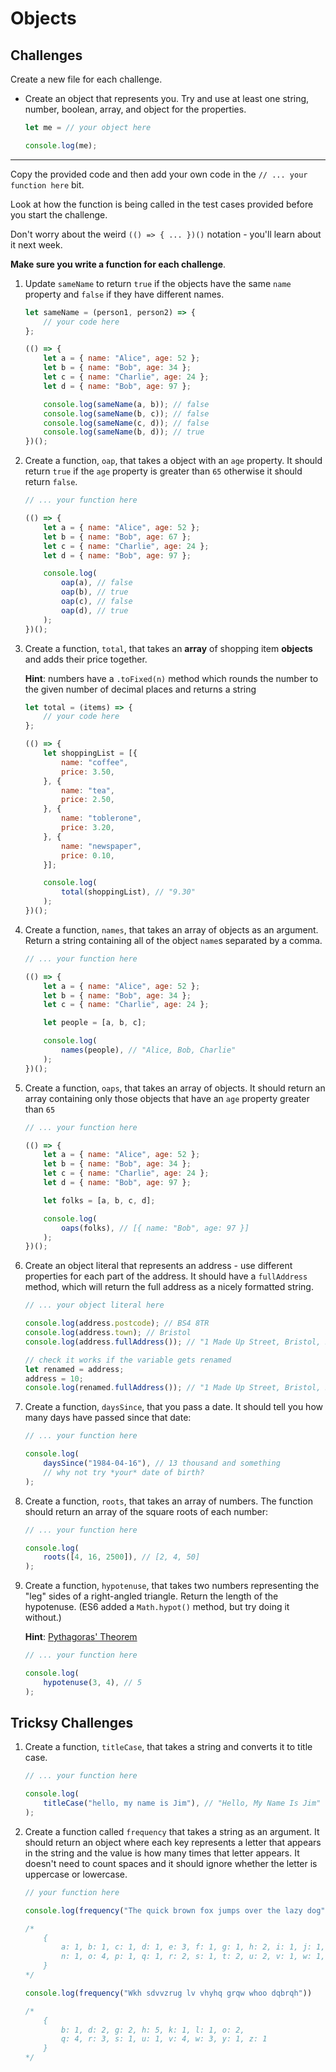 # Objects

## Challenges

Create a new file for each challenge.

- Create an object that represents you. Try and use at least one string, number, boolean, array, and object for the properties.

    ```javascript
    let me = // your object here

    console.log(me);
    ```

---

Copy the provided code and then add your own code in the `// ... your function here` bit.

Look at how the function is being called in the test cases provided before you start the challenge.

Don't worry about the weird `(() => { ... })()` notation - you'll learn about it next week.

**Make sure you write a function for each challenge**.

1) Update `sameName` to return `true` if the objects have the same `name` property and `false` if they have different names.

    ```javascript
    let sameName = (person1, person2) => {
        // your code here
    };

    (() => {
        let a = { name: "Alice", age: 52 };
        let b = { name: "Bob", age: 34 };
        let c = { name: "Charlie", age: 24 };
        let d = { name: "Bob", age: 97 };

        console.log(sameName(a, b)); // false
        console.log(sameName(b, c)); // false
        console.log(sameName(c, d)); // false
        console.log(sameName(b, d)); // true
    })();
    ```

1) Create a function, `oap`, that takes a object with an `age` property. It should return `true` if the `age` property is greater than `65` otherwise it should return `false`.

    ```javascript
    // ... your function here

    (() => {
        let a = { name: "Alice", age: 52 };
        let b = { name: "Bob", age: 67 };
        let c = { name: "Charlie", age: 24 };
        let d = { name: "Bob", age: 97 };

        console.log(
            oap(a), // false
            oap(b), // true
            oap(c), // false
            oap(d), // true
        );
    })();
    ```

1) Create a function, `total`, that takes an **array** of shopping item **objects** and adds their price together.

    **Hint**: numbers have a `.toFixed(n)` method which rounds the number to the given number of decimal places and returns a string

    ```javascript
    let total = (items) => {
        // your code here
    };

    (() => {
        let shoppingList = [{
            name: "coffee",
            price: 3.50,
        }, {
            name: "tea",
            price: 2.50,
        }, {
            name: "toblerone",
            price: 3.20,
        }, {
            name: "newspaper",
            price: 0.10,
        }];

        console.log(
            total(shoppingList), // "9.30"
        );
    })();
    ```

1) Create a function, `names`, that takes an array of objects as an argument. Return a string containing all of the object `name`s separated by a comma.

    ```javascript
    // ... your function here

    (() => {
        let a = { name: "Alice", age: 52 };
        let b = { name: "Bob", age: 34 };
        let c = { name: "Charlie", age: 24 };

        let people = [a, b, c];

        console.log(
            names(people), // "Alice, Bob, Charlie"
        );
    })();
    ```

1) Create a function, `oaps`, that takes an array of objects. It should return an array containing only those objects that have an `age` property greater than `65`

    ```javascript
    // ... your function here

    (() => {
        let a = { name: "Alice", age: 52 };
        let b = { name: "Bob", age: 34 };
        let c = { name: "Charlie", age: 24 };
        let d = { name: "Bob", age: 97 };

        let folks = [a, b, c, d];

        console.log(
            oaps(folks), // [{ name: "Bob", age: 97 }]
        );
    })();
    ```

1) Create an object literal that represents an address - use different properties for each part of the address. It should have a `fullAddress` method, which will return the full address as a nicely formatted string.

    ```javascript
    // ... your object literal here

    console.log(address.postcode); // BS4 8TR
    console.log(address.town); // Bristol
    console.log(address.fullAddress()); // "1 Made Up Street, Bristol, BS4 8TR"

    // check it works if the variable gets renamed
    let renamed = address;
    address = 10;
    console.log(renamed.fullAddress()); // "1 Made Up Street, Bristol, BS4 8TR"
    ```

1) Create a function, `daysSince`, that you pass a date. It should tell you how many days have passed since that date:

    ```javascript
    // ... your function here

    console.log(
        daysSince("1984-04-16"), // 13 thousand and something
        // why not try *your* date of birth?
    );
    ```

1) Create a function, `roots`, that takes an array of numbers. The function should return an array of the square roots of each number:

    ```javascript
    // ... your function here

    console.log(
        roots([4, 16, 2500]), // [2, 4, 50]
    );
    ```

1) Create a function, `hypotenuse`, that takes two numbers representing the "leg" sides of a right-angled triangle. Return the length of the hypotenuse. (ES6 added a `Math.hypot()` method, but try doing it without.)

    **Hint**: [Pythagoras' Theorem](https://mathigon.org/course/triangles-and-trigonometry/pythagoras-theorem)

    ```javascript
    // ... your function here

    console.log(
        hypotenuse(3, 4), // 5
    );
    ```


## Tricksy Challenges

1) Create a function, `titleCase`, that takes a string and converts it to title case.

    ```javascript
    // ... your function here

    console.log(
        titleCase("hello, my name is Jim"), // "Hello, My Name Is Jim"
    );
    ```

1) Create a function called `frequency` that takes a string as an argument. It should return an object where each key represents a letter that appears in the string and the value is how many times that letter appears. It doesn't need to count spaces and it should ignore whether the letter is uppercase or lowercase.

    ```javascript
    // your function here

    console.log(frequency("The quick brown fox jumps over the lazy dog"));

    /*
        {
            a: 1, b: 1, c: 1, d: 1, e: 3, f: 1, g: 1, h: 2, i: 1, j: 1, k: 1, l: 1, m: 1,
            n: 1, o: 4, p: 1, q: 1, r: 2, s: 1, t: 2, u: 2, v: 1, w: 1, x: 1, y: 1, z: 1
        }
    */

    console.log(frequency("Wkh sdvvzrug lv vhyhq grqw whoo dqbrqh"))

    /*
        {
            b: 1, d: 2, g: 2, h: 5, k: 1, l: 1, o: 2,
            q: 4, r: 3, s: 1, u: 1, v: 4, w: 3, y: 1, z: 1
        }
    */
    ```
